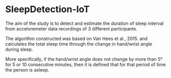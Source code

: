# SleepDetection-IoT
The aim of the study is to detect and estimate the duration of sleep interval from acceloremeter data recordings of 3 different participants. 

The algorithm constructed was based on Van Hees et al., 2015. and calculates the total sleep time through the change in hand/wrist angle during sleep.

More specifically, if the hand/wrist angle does not change by more than 5° for 5 or 10 consecutive minutes, then it is defined that for that period of time the person is asleep.
